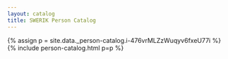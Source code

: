 ```yaml
---
layout: catalog
title: SWERIK Person Catalog
---
```

{% assign p = site.data._person-catalog.i-476vrMLZzWuqyv6fxeU77i %}
{% include person-catalog.html p=p %}

